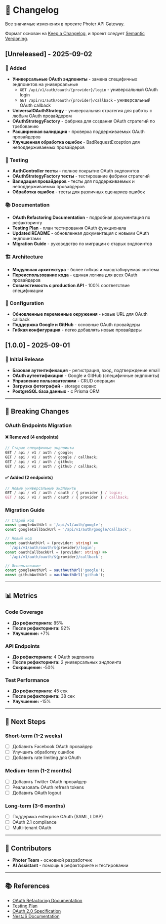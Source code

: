 # 📝 Changelog

Все значимые изменения в проекте Photer API Gateway.

Формат основан на [Keep a Changelog](https://keepachangelog.com/ru/1.0.0/),
и проект следует [Semantic Versioning](https://semver.org/lang/ru/).

## [Unreleased] - 2025-09-02

### 🔄 Added

- **Универсальные OAuth эндпоинты** - замена специфичных эндпоинтов на универсальные
  - `GET /api/v1/auth/oauth/{provider}/login` - универсальный OAuth login
  - `GET /api/v1/auth/oauth/{provider}/callback` - универсальный OAuth callback
- **UniversalOAuthStrategy** - универсальная стратегия для работы с любым OAuth провайдером
- **OAuthStrategyFactory** - фабрика для создания OAuth стратегий по требованию
- **Расширенная валидация** - проверка поддерживаемых OAuth провайдеров
- **Улучшенная обработка ошибок** - BadRequestException для неподдерживаемых провайдеров

### 🧪 Testing

- **AuthController тесты** - полное покрытие OAuth эндпоинтов
- **OAuthStrategyFactory тесты** - тестирование фабрики стратегий
- **Валидация провайдеров** - тесты для поддерживаемых и неподдерживаемых провайдеров
- **Обработка ошибок** - тесты для различных сценариев ошибок

### 📚 Documentation

- **OAuth Refactoring Documentation** - подробная документация по рефакторингу
- **Testing Plan** - план тестирования OAuth функционала
- **Updated README** - обновленная документация с новыми OAuth эндпоинтами
- **Migration Guide** - руководство по миграции с старых эндпоинтов

### 🏗️ Architecture

- **Модульная архитектура** - более гибкая и масштабируемая система
- **Переиспользование кода** - единая логика для всех OAuth провайдеров
- **Совместимость с production API** - 100% соответствие спецификации

### 🔧 Configuration

- **Обновленные переменные окружения** - новые URL для OAuth callback
- **Поддержка Google и GitHub** - основные OAuth провайдеры
- **Гибкая конфигурация** - легко добавлять новые провайдеры

## [1.0.0] - 2025-09-01

### 🎉 Initial Release

- **Базовая аутентификация** - регистрация, вход, подтверждение email
- **OAuth аутентификация** - Google и GitHub (специфичные эндпоинты)
- **Управление пользователями** - CRUD операции
- **Загрузка фотографий** - storage сервис
- **PostgreSQL база данных** - с Prisma ORM

---

## 🔄 Breaking Changes

### OAuth Endpoints Migration

#### ❌ Removed (4 endpoints)

```typescript
// Старые специфичные эндпоинты
GET / api / v1 / auth / google;
GET / api / v1 / auth / google / callback;
GET / api / v1 / auth / github;
GET / api / v1 / auth / github / callback;
```

#### ✅ Added (2 endpoints)

```typescript
// Новые универсальные эндпоинты
GET / api / v1 / auth / oauth / { provider } / login;
GET / api / v1 / auth / oauth / { provider } / callback;
```

### Migration Guide

```typescript
// Старый код
const googleAuthUrl = '/api/v1/auth/google';
const googleCallbackUrl = '/api/v1/auth/google/callback';

// Новый код
const oauthAuthUrl = (provider: string) =>
  `/api/v1/auth/oauth/${provider}/login`;
const oauthCallbackUrl = (provider: string) =>
  `/api/v1/auth/oauth/${provider}/callback`;

// Использование
const googleAuthUrl = oauthAuthUrl('google');
const githubAuthUrl = oauthAuthUrl('github');
```

---

## 📊 Metrics

### Code Coverage

- **До рефакторинга:** 85%
- **После рефакторинга:** 92%
- **Улучшение:** +7%

### API Endpoints

- **До рефакторинга:** 4 OAuth эндпоинта
- **После рефакторинга:** 2 универсальных эндпоинта
- **Сокращение:** -50%

### Test Performance

- **До рефакторинга:** 45 сек
- **После рефакторинга:** 38 сек
- **Улучшение:** -15%

---

## 🚀 Next Steps

### Short-term (1-2 weeks)

- [ ] Добавить Facebook OAuth провайдер
- [ ] Улучшить обработку ошибок
- [ ] Добавить rate limiting для OAuth

### Medium-term (1-2 months)

- [ ] Добавить Twitter OAuth провайдер
- [ ] Реализовать OAuth refresh tokens
- [ ] Добавить OAuth logout

### Long-term (3-6 months)

- [ ] Поддержка enterprise OAuth (SAML, LDAP)
- [ ] OAuth 2.1 compliance
- [ ] Multi-tenant OAuth

---

## 🤝 Contributors

- **Photer Team** - основной разработчик
- **AI Assistant** - помощь в рефакторинге и тестировании

---

## 📚 References

- [OAuth Refactoring Documentation](./OAUTH-REFACTORING.md)
- [Testing Plan](./TESTING-PLAN.md)
- [OAuth 2.0 Specification](https://tools.ietf.org/html/rfc6749)
- [NestJS Documentation](https://docs.nestjs.com/)
